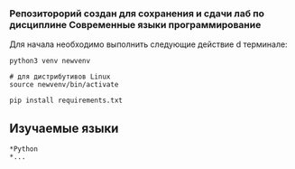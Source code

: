### Репозиторорий создан для сохранения и сдачи лаб по дисциплине Современные языки программирование
Для начала необходимо выполнить следующие действие d терминале:
```
python3 venv newvenv

# для дистрибутивов Linux 
source newvenv/bin/activate

pip install requirements.txt

```

## Изучаемые языки
    *Python
    *...
